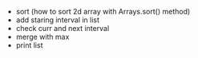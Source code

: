 * sort (how to sort 2d array with Arrays.sort() method)
* add staring interval in list
* check curr and next interval
* merge with max
* print list